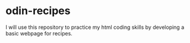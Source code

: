 # odin-recipes
I will use this repository to practice my html coding skills by developing a basic webpage for recipes.